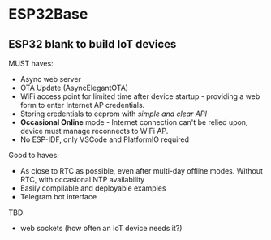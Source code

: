 # ESP32Base

## ESP32 blank to build IoT devices

MUST haves:
- Async web server
- OTA Update (AsyncElegantOTA)
- WiFi access point for limited time after device startup - providing a web form to enter Internet AP credentials.
- Storing credentials to eeprom with _simple and clear API_
- **Occasional Online** mode - Internet connection can't be relied upon, device must manage reconnects to WiFi AP.
- No ESP-IDF, only VSCode and PlatformIO required

Good to haves:
- As close to RTC as possible, even after multi-day offline modes. Without RTC, with occasional NTP availability
- Easily compilable and deployable examples
- Telegram bot interface

TBD:
- web sockets (how often an IoT device needs it?)

